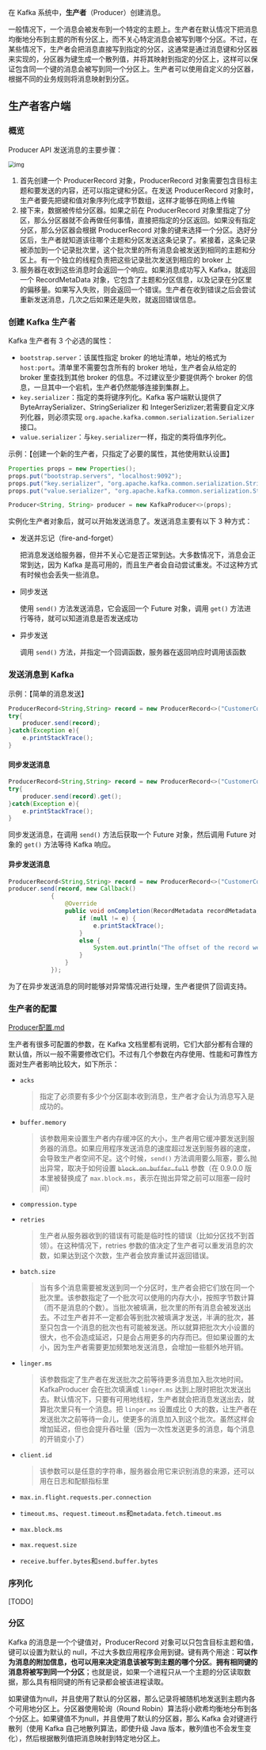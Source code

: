 在 Kafka 系统中，**生产者**（Producer）创建消息。

一般情况下，一个消息会被发布到一个特定的主题上。生产者在默认情况下把消息均衡地分布到主题的所有分区上，而不关心特定消息会被写到哪个分区。不过，在某些情况下，生产者会把消息直接写到指定的分区，这通常是通过消息键和分区器来实现的，分区器为键生成一个散列值，并将其映射到指定的分区上，这样可以保证包含同一个键的消息会被写到同一个分区上。生产者可以使用自定义的分区器，根据不同的业务规则将消息映射到分区。

## 生产者客户端

### 概览

Producer API 发送消息的主要步骤：

<img src="../images/20180620144841633.dib" alt="img" style="zoom: 80%;" />

1. 首先创建一个 ProducerRecord 对象，ProducerRecord 对象需要包含目标主题和要发送的内容，还可以指定键和分区。在发送 ProducerRecord 对象时，生产者要先把键和值对象序列化成字节数组，这样才能够在网络上传输
2. 接下来，数据被传给分区器。如果之前在 ProducerRecord 对象里指定了分区，那么分区器就不会再做任何事情，直接把指定的分区返回。如果没有指定分区，那么分区器会根据 ProducerRecord 对象的键来选择一个分区。选好分区后，生产者就知道该往哪个主题和分区发送这条记录了。紧接着，这条记录被添加到一个记录批次里，这个批次里的所有消息会被发送到相同的主题和分区上。有一个独立的线程负责把这些记录批次发送到相应的 broker 上
3. 服务器在收到这些消息时会返回一个响应。如果消息成功写入 Kafka，就返回一个 RecordMetaData 对象，它包含了主题和分区信息，以及记录在分区里的偏移量。如果写入失败，则会返回一个错误。生产者在收到错误之后会尝试重新发送消息，几次之后如果还是失败，就返回错误信息。

### 创建 Kafka 生产者

Kafka 生产者有 3 个必选的属性：

- `bootstrap.server`：该属性指定 broker 的地址清单，地址的格式为 `host:port`。清单里不需要包含所有的 broker 地址，生产者会从给定的 broker 里查找到其他 broker 的信息。不过建议至少要提供两个 broker 的信息，一旦其中一个宕机，生产者仍然能够连接到集群上。
- `key.serializer`：指定的类将键序列化。Kafka 客户端默认提供了 ByteArraySerializer、StringSerializer 和 IntegerSerizlizer;若需要自定义序列化器，则必须实现 `org.apache.kafka.common.serialization.Serializer` 接口。
- `value.serializer`：与`key.serializer`一样，指定的类将值序列化。

示例：【创建一个新的生产者，只指定了必要的属性，其他使用默认设置】

```java
Properties props = new Properties();
props.put("bootstrap.servers", "localhost:9092");
props.put("key.serializer", "org.apache.kafka.common.serialization.StringSerializer");
props.put("value.serializer", "org.apache.kafka.common.serialization.StringSerializer");

Producer<String, String> producer = new KafkaProducer<>(props);
```

实例化生产者对象后，就可以开始发送消息了。发送消息主要有以下 3 种方式：

- 发送并忘记（fire-and-forget）

  把消息发送给服务器，但并不关心它是否正常到达。大多数情况下，消息会正常到达，因为 Kafka 是高可用的，而且生产者会自动尝试重发。不过这种方式有时候也会丢失一些消息。

- 同步发送

  使用 `send()` 方法发送消息，它会返回一个 Future 对象，调用 `get()` 方法进行等待，就可以知道消息是否发送成功

- 异步发送

  调用 `send()` 方法，并指定一个回调函数，服务器在返回响应时调用该函数

### 发送消息到 Kafka

示例：【简单的消息发送】

```java
ProducerRecord<String,String> record = new ProducerRecord<>("CustomerCountry","Precision Products","France");
try{
    producer.send(record);
}catch(Exception e){
    e.printStackTrace();
}
```

#### 同步发送消息

```java
ProducerRecord<String,String> record = new ProducerRecord<>("CustomerCountry","Precision Products","France");
try{
    producer.send(record).get();
}catch(Exception e){
    e.printStackTrace();
}
```

同步发送消息，在调用 `send()` 方法后获取一个 Future 对象，然后调用 Future 对象的 `get()` 方法等待 Kafka 响应。

#### 异步发送消息

```java
ProducerRecord<String,String> record = new ProducerRecord<>("CustomerCountry","Precision Products","France");
producer.send(record, new Callback()
            {
                @Override
                public void onCompletion(RecordMetadata recordMetadata, Exception e) {
                    if (null != e) {
                        e.printStackTrace();
                    }
                    else {
                        System.out.println("The offset of the record we just sent is:" + recordMetadata.offset());
                    }
                }
            });
```

为了在异步发送消息的同时能够对异常情况进行处理，生产者提供了回调支持。

### 生产者的配置

 [Producer配置.md](Kafka配置\Producer配置.md) 

生产者有很多可配置的参数，在 Kafka 文档里都有说明，它们大部分都有合理的默认值，所以一般不需要修改它们。不过有几个参数在内存使用、性能和可靠性方面对生产者影响比较大，如下所示：

- `acks`

  > 指定了必须要有多少个分区副本收到消息，生产者才会认为消息写入是成功的。

- `buffer.memory`

  > 该参数用来设置生产者内存缓冲区的大小，生产者用它缓冲要发送到服务器的消息。如果应用程序发送消息的速度超过发送到服务器的速度，会导致生产者空间不足。这个时候，`send()` 方法调用要么阻塞，要么抛出异常，取决于如何设置 ~~`block.on.buffer.full`~~ 参数（在 0.9.0.0 版本里被替换成了 `max.block.ms`，表示在抛出异常之前可以阻塞一段时间）

- `compression.type`

- `retries`

  > 生产者从服务器收到的错误有可能是临时性的错误（比如分区找不到首领）。在这种情况下，retries 参数的值决定了生产者可以重发消息的次数，如果达到这个次数，生产者会放弃重试并返回错误。

- `batch.size`

  > 当有多个消息需要被发送到同一个分区时，生产者会把它们放在同一个批次里。该参数指定了一个批次可以使用的内存大小，按照字节数计算（而不是消息的个数）。当批次被填满，批次里的所有消息会被发送出去。不过生产者并不一定都会等到批次被填满才发送，半满的批次，甚至只包含一个消息的批次也有可能被发送。所以就算把批次大小设置的很大，也不会造成延迟，只是会占用更多的内存而已。但如果设置的太小，因为生产者需要更加频繁地发送消息，会增加一些额外地开销。

- `linger.ms`

  > 该参数指定了生产者在发送批次之前等待更多消息加入批次地时间。KafkaProducer 会在批次填满或 `linger.ms` 达到上限时把批次发送出去。默认情况下，只要有可用地线程，生产者就会把消息发送出去，就算批次里只有一个消息。把 `linger.ms` 设置成比 0 大的数，让生产者在发送批次之前等待一会儿，使更多的消息加入到这个批次。虽然这样会增加延迟，但也会提升吞吐量（因为一次性发送更多的消息，每个消息的开销变小了）

- `client.id`

  > 该参数可以是任意的字符串，服务器会用它来识别消息的来源，还可以用在日志和配额指标里

- `max.in.flight.requests.per.connection`

- `timeout.ms`、`request.timeout.ms`和`metadata.fetch.timeout.ms`

- `max.block.ms`

- `max.request.size`

- `receive.buffer.bytes`和`send.buffer.bytes`

### 序列化

[TODO]

### 分区

Kafka 的消息是一个个键值对，ProducerRecord 对象可以只包含目标主题和值，键可以设置为默认的 null，不过大多数应用程序会用到键。键有两个用途：**可以作为消息的附加信息，也可以用来决定消息该被写到主题的哪个分区**。**拥有相同键的消息将被写到同一个分区**；也就是说，如果一个进程只从一个主题的分区读取数据，那么具有相同键的所有记录都会被该进程读取。

如果键值为null，并且使用了默认的分区器，那么记录将被随机地发送到主题内各个可用地分区上。分区器使用轮询（Round Robin）算法将小欧希均衡地分布到各个分区上。如果键值不为null，并且使用了默认的分区器，那么 Kafka 会对键进行散列（使用 Kafka 自己地散列算法，即使升级 Java 版本，散列值也不会发生变化），然后根据散列值把消息映射到特定地分区上。

